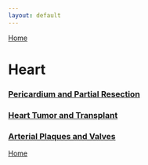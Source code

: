 ```yaml
---
layout: default
---
```


[Home](./../)

# Heart
### [Pericardium and Partial Resection](./pericardium.html)
### [Heart Tumor and Transplant](./tumortransplant.html)
### [Arterial Plaques and Valves](./plaquesvalves.html)

[Home](./../)
